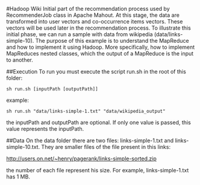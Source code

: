 #Hadoop Wiki
Initial part of the recommendation process used by RecommenderJob class in Apache Mahout. At this stage, the data are transformed into user vectors and co-occurrence  items vectors. These vectors will be used later in the recommendation process.
To illustrate this initial phase, we can run a sample with data from wikipedia (data/links-simple-10).
The purpose of this example is to understand the MapReduce and how to implement it using Hadoop. More specifically, how to implement MapReduces nested classes, which the output of a MapReduce is the input to another.

##Execution
To run you must execute the script run.sh in the root of this folder:
```
sh run.sh [inputPath [outputPath]]
```
example:
```
sh run.sh "data/links-simple-1.txt" "data/wikipedia_output"
```


the inputPath and outputPath are optional. If only one value is passed, this value represents the inputPath.

##Data
On the data folder there are two files: links-simple-1.txt and links-simple-10.txt. They are smaller files of the file present in this links:

http://users.on.net/~henry/pagerank/links-simple-sorted.zip

the number of each file represent his size. For example, links-simple-1.txt has 1 MB.

